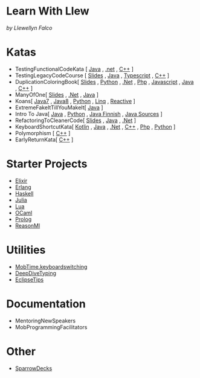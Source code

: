 # Learn With Llew 
_by Llewellyn Falco_

# Katas

* TestingFunctionalCodeKata [
  [Java](https://github.com/LearnWithLlew/TestingFunctionalCodeKata.Java)
  , [.net](https://github.com/LearnWithLlew/TestingFunctionalCodeKata.Net)
  , [C++](https://github.com/LearnWithLlew/TestingFunctionalCodeKata.cpp)
  ]
* TestingLegacyCodeCourse [
  [Slides](https://github.com/LearnWithLlew/TestingLegacyCodeCourse.slides)
  , [Java](https://github.com/LearnWithLlew/TestingLegacyCodeCourse.java)
  , [Typescript](https://github.com/LearnWithLlew/TestingLegacyCodeCourse.ts)
  , [C++](https://github.com/LearnWithLlew/TestingLegacyCodeCourse.cpp) 
  ]
* DuplicationColoringBook[
  [Slides](https://github.com/LearnWithLlew/DuplicationColoringBook)
  , [Python](https://github.com/LearnWithLlew/DuplicationKata.Python)
  , [.Net](https://github.com/LearnWithLlew/DuplicationKata.Net)
  , [Php](https://github.com/LearnWithLlew/DuplicationKata.php)
  , [Javascript](https://github.com/LearnWithLlew/DuplicationKata.js)
  , [Java](https://github.com/LearnWithLlew/DuplicationKata.java)
  , [C++](https://github.com/LearnWithLlew/DuplicationKata.cpp.vs2017)
  ] 
 * ManyOfOne[
 [Slides](ManyOfOne.slides)
  , [.Net](https://github.com/LearnWithLlew/ManyOfOne.Net)
  , [Java](https://github.com/LearnWithLlew/ManyOfOne.Java)
 ]
 * Koans[
  [Java7](https://github.com/LearnWithLlew/Java7Koans)
  , [Java8](https://github.com/LearnWithLlew/Java8Koans)
  , [Python](https://github.com/LearnWithLlew/python_koans)
  , [Linq](https://github.com/LearnWithLlew/LinqKoans)
  , [Reactive](https://github.com/LearnWithLlew/ReactiveKoans)
 ]
 * ExtremeFakeItTillYouMakeIt[
  [Java](https://github.com/LearnWithLlew/ExtremeFakeItTillYouMakeIt.Java)
 ]
 * Intro To Java[
  [Java](https://github.com/LearnWithLlew/IntroToJava)
  , [Python](https://github.com/LearnWithLlew/IntroToPython)
  , [Java Finnish](https://github.com/LearnWithLlew/IntroToJava.Finnish)
  , [Java Sources](https://github.com/LearnWithLlew/IntroToJava.sources)
 ]
 * RefactoringToCleanerCode[
    [Slides](https://github.com/LearnWithLlew/RefactoringToCleanerCode.Slides)
  , [Java](https://github.com/LearnWithLlew/RefactoringToCleanerCode.java)
  , [.Net](https://github.com/LearnWithLlew/RefactoringToCleanerCode.net)
 ]
 * KeyboardShortcutKata[
  [Kotlin](https://github.com/LearnWithLlew/KeyboardShortcutKatas.Kotlin)
  , [Java](https://github.com/LearnWithLlew/KeyboardShortcutKatas.java)
  , [.Net](https://github.com/LearnWithLlew/KeyboardShortcutKatas.Net)
  , [C++](https://github.com/LearnWithLlew/KeyboardShortcutKatas.Cpp)
  , [Php](https://github.com/LearnWithLlew/KeyboardShortcutKatas.php)
  , [Python](https://github.com/LearnWithLlew/KeyboardShortcutKatas.Python)
 ]
* Polymorphism [
  [C++](https://github.com/LearnWithLlew/polymorphism.cpp)
]
* EarlyReturnKata[
  [C++](https://github.com/LearnWithLlew/EarlyReturnKata.cpp)
]



# Starter Projects
* [Elixir](https://github.com/LearnWithLlew/elixir.starterproject) 
* [Erlang](https://github.com/LearnWithLlew/erlang.starterproject)
* [Haskell](https://github.com/LearnWithLlew/haskell.starterproject)
* [Julia](https://github.com/LearnWithLlew/julia.starterproject)
* [Lua](https://github.com/LearnWithLlew/lua.starterproject)
* [OCaml](https://github.com/LearnWithLlew/ocaml.starterproject)
* [Prolog](https://github.com/LearnWithLlew/prolog.starterproject)
* [ReasonMl](https://github.com/LearnWithLlew/reasonml.starterproject)


# Utilities

* [MobTime.keyboardswitching](https://github.com/LearnWithLlew/MobTime.keyboardswitching) 
* [DeepDiveTyping](https://github.com/LearnWithLlew/DeepDiveTyping)
* [EclipseTips](https://github.com/LearnWithLlew/EclipseTips)

# Documentation
* MentoringNewSpeakers 
* MobProgrammingFacilitators

# Other
* [SparrowDecks](https://github.com/LearnWithLlew/SparrowDecks#sparrowspike) 

